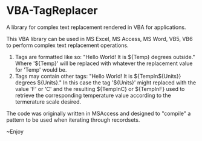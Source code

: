 # VBA-TagReplacer
A library for complex text replacement rendered in VBA for applications.

This VBA library can be used in MS Excel, MS Access, MS Word, VB5, VB6 to perform complex text replacement
operations. 

1) Tags are formatted like so: "Hello World! It is ${Temp} degrees outside."
   Where '${Temp}' will be replaced with whatever the replacement value for 'Temp' would be.
2) Tags may contain other tags: "Hello World! It is ${TempIn${Units}} degrees ${Units}." 
   In this case the tag '${Units}' might replaced with the value 'F' or 'C'
   and the resulting ${TempInC} or ${TempInF} used to retrieve the corresponding temperature value according to the
   termerature scale desired.
   
The code was originally written in MSAccess and designed to "compile" a pattern to be used when iterating through 
recordsets.

~Enjoy
